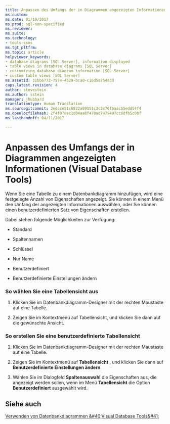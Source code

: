 ```yaml
---
title: Anpassen des Umfangs der in Diagrammen angezeigten Informationen | Microsoft-Dokumentation
ms.custom: 
ms.date: 01/19/2017
ms.prod: sql-non-specified
ms.reviewer: 
ms.suite: 
ms.technology:
- tools-ssms
ms.tgt_pltfrm: 
ms.topic: article
helpviewer_keywords:
- database diagrams [SQL Server], information displayed
- table views in database diagrams [SQL Server]
- customizing database diagram information [SQL Server]
- custom table views [SQL Server]
ms.assetid: 31bb6772-7974-4329-bca0-c16d5875483d
caps.latest.revision: 4
author: stevestein
ms.author: sstein
manager: jhubbard
translationtype: Human Translation
ms.sourcegitcommit: 2edcce51c6822a89151c3c3c76fbaacb5edd54f4
ms.openlocfilehash: 2f4f078ac1d04aa8f470ad7479497cc8dfb5c00f
ms.lasthandoff: 04/11/2017

---
```

# <a name="customize-the-amount-of-information-displayed-in-diagrams-visual-database-tools"></a>Anpassen des Umfangs der in Diagrammen angezeigten Informationen (Visual Database Tools)
Wenn Sie eine Tabelle zu einem Datenbankdiagramm hinzufügen, wird eine festgelegte Anzahl von Eigenschaften angezeigt. Sie können in einem Menü den Umfang der angezeigten Informationen auswählen, oder Sie können einen benutzerdefinierten Satz von Eigenschaften erstellen.  
  
Dabei stehen folgende Möglichkeiten zur Verfügung:  
  
-   Standard  
  
-   Spaltennamen  
  
-   Schlüssel  
  
-   Nur Name  
  
-   Benutzerdefiniert  
  
-   Benutzerdefinierte Einstellungen ändern  
  
### <a name="to-choose-a-table-view"></a>So wählen Sie eine Tabellensicht aus  
  
1.  Klicken Sie im Datenbankdiagramm-Designer mit der rechten Maustaste auf eine Tabelle.  
  
2.  Zeigen Sie im Kontextmenü auf Tabellensicht, und klicken Sie dann auf die gewünschte Ansicht.  
  
### <a name="to-create-a-custom-table-view"></a>So erstellen Sie eine benutzerdefinierte Tabellensicht  
  
1.  Klicken Sie im Datenbankdiagramm-Designer mit der rechten Maustaste auf eine Tabelle.  
  
2.  Zeigen Sie im Kontextmenü auf **Tabellensicht** , und klicken Sie dann auf **Benutzerdefinierte Einstellungen ändern**.  
  
3.  Wählen Sie im Dialogfeld **Spaltenauswahl** die Eigenschaften aus, die angezeigt werden sollen, wenn im Menü **Tabellensicht** die Option **Benutzerdefiniert** ausgewählt wird.  
  
## <a name="see-also"></a>Siehe auch  
[Verwenden von Datenbankdiagrammen &amp;#40;Visual Database Tools&amp;#41;](../../ssms/visual-db-tools/work-with-database-diagrams-visual-database-tools.md)  
  

